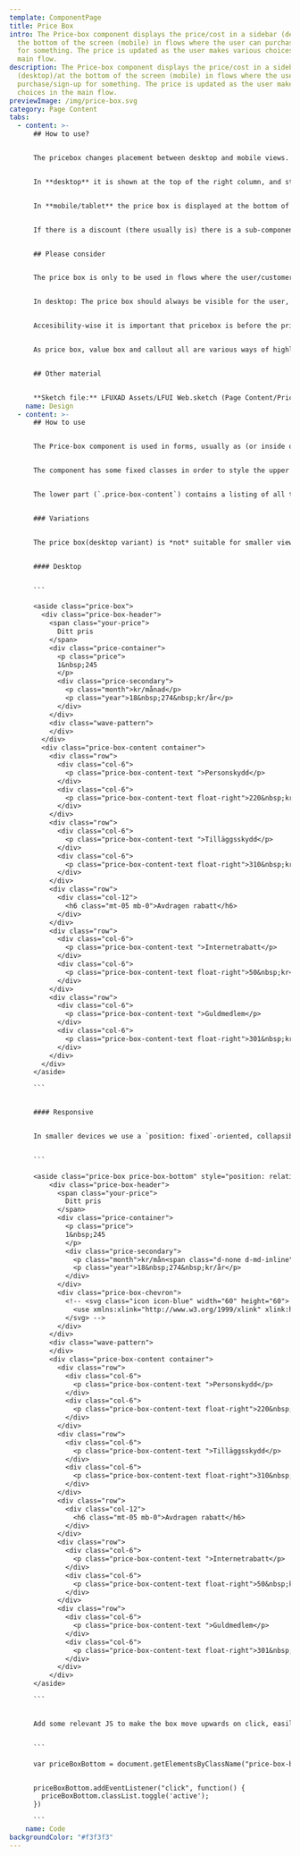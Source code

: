 ```yaml
---
template: ComponentPage
title: Price Box
intro: The Price-box component displays the price/cost in a sidebar (desktop)/at
  the bottom of the screen (mobile) in flows where the user can purchase/sign-up
  for something. The price is updated as the user makes various choices in the
  main flow.
description: The Price-box component displays the price/cost in a sidebar
  (desktop)/at the bottom of the screen (mobile) in flows where the user can
  purchase/sign-up for something. The price is updated as the user makes various
  choices in the main flow.
previewImage: /img/price-box.svg
category: Page Content
tabs:
  - content: >-
      ## How to use?


      The pricebox changes placement between desktop and mobile views.


      In **desktop** it is shown at the top of the right column, and sticks to the top of the screen as the user scrolls down (except in Mina sidor). The price is shown prominently (either one-time price or monthly/yearly depending on the service/business requirements). A wave pattern separates the overall price from a breakdown of what influences the price; examples of such includes selected add-ons and discounts. Optionally a grey information box can be added at the bottom to inform the user of possibilities for more discounts if they have more products with us.


      In **mobile/tablet** the price box is displayed at the bottom of the screen (as there is no column to the right). In it’s default view the price box is compressed and only the price is shown. If the user clicks on the price box it expands and the more detailed price information is shown below a wavy pattern (the same information as in desktop).


      If there is a discount (there usually is) there is a sub-component to highlight the discount. It is based on our alerts, but spans several lines and includes an animated checkbox.


      ## Please consider


      The price box is only to be used in flows where the user/customer is signing up for/purchasing a service.


      In desktop: The price box should always be visible for the user, and thus is sticky to the top when the user starts scrolling. This means that you need to try to keep the right column short to avoid that the price box is pushed out of the screen when the right column hits the bottom.


      Accesibility-wise it is important that pricebox is before the primary button in the main flow so that people who use screen readers get access to the information.  


      As price box, value box and callout all are various ways of highlighting information you should avoid mixing them in one view.


      ## Other material


      **Sketch file:** LFUXAD Assets/LFUI Web.sketch (Page Content/Price box)
    name: Design
  - content: >-
      ## How to use


      The Price-box component is used in forms, usually as (or inside of) a sidebar which lets the user keep track of the price/cost of the service as he/she makes changes in the form.


      The component has some fixed classes in order to style the upper part (`.price-box-header`) of the component correctly.


      The lower part (`.price-box-content`) contains a listing of all the factors that affect the price itself, which vary a great deal between forms. Feel free to use different types of LFUI components freely here depending on the form related to the price-box in question.


      ### Variations


      The price box(desktop variant) is *not* suitable for smaller views. Because of this there is two different variation you will have to show/hide depending on the screen width(screen width less than 768px show responsive variation).


      #### Desktop


      ```

      <aside class="price-box">
        <div class="price-box-header">
          <span class="your-price">
            Ditt pris
          </span>
          <div class="price-container">
            <p class="price">
            1&nbsp;245
            </p>
            <div class="price-secondary">
              <p class="month">kr/månad</p>
              <p class="year">18&nbsp;274&nbsp;kr/år</p>
            </div>
          </div>
          <div class="wave-pattern">
          </div>
        </div>
        <div class="price-box-content container">
          <div class="row">
            <div class="col-6">
              <p class="price-box-content-text ">Personskydd</p>
            </div>
            <div class="col-6">
              <p class="price-box-content-text float-right">220&nbsp;kr/mån</p>
            </div>
          </div>
          <div class="row">
            <div class="col-6">
              <p class="price-box-content-text ">Tilläggsskydd</p>
            </div>
            <div class="col-6">
              <p class="price-box-content-text float-right">310&nbsp;kr/mån</p>
            </div>
          </div>
          <div class="row">
            <div class="col-12">
              <h6 class="mt-05 mb-0">Avdragen rabatt</h6>
            </div>
          </div>
          <div class="row">
            <div class="col-6">
              <p class="price-box-content-text ">Internetrabatt</p>
            </div>
            <div class="col-6">
              <p class="price-box-content-text float-right">50&nbsp;kr</p>
            </div>
          </div>
          <div class="row">
            <div class="col-6">
              <p class="price-box-content-text ">Guldmedlem</p>
            </div>
            <div class="col-6">
              <p class="price-box-content-text float-right">301&nbsp;kr</p>
            </div>
          </div>
        </div>
      </aside>

      ```


      #### Responsive


      In smaller devices we use a `position: fixed`-oriented, collapsible price box instead to save space but still keep the easily overviewed component close at hand for the user. The `.price-box-bottom` is positioned in the bottom of the window **so that only the `.price-box-header` is visible**, and on click it toggles upwards, showing the `.price-box-content`.


      ```

      <aside class="price-box price-box-bottom" style="position: relative;">
          <div class="price-box-header">
            <span class="your-price">
              Ditt pris
            </span>
            <div class="price-container">
              <p class="price">
              1&nbsp;245
              </p>
              <div class="price-secondary">
                <p class="month">kr/mån<span class="d-none d-md-inline">ad</span></p>
                <p class="year">18&nbsp;274&nbsp;kr/år</p>
              </div>
            </div>
            <div class="price-box-chevron">
              <!-- <svg class="icon icon-blue" width="60" height="60">
                <use xmlns:xlink="http://www.w3.org/1999/xlink" xlink:href="#icon-chevron-up-32"></use>
              </svg> -->
            </div>
          </div>
          <div class="wave-pattern">
          </div>
          <div class="price-box-content container">
            <div class="row">
              <div class="col-6">
                <p class="price-box-content-text ">Personskydd</p>
              </div>
              <div class="col-6">
                <p class="price-box-content-text float-right">220&nbsp;kr/mån</p>
              </div>
            </div>
            <div class="row">
              <div class="col-6">
                <p class="price-box-content-text ">Tilläggsskydd</p>
              </div>
              <div class="col-6">
                <p class="price-box-content-text float-right">310&nbsp;kr/mån</p>
              </div>
            </div>
            <div class="row">
              <div class="col-12">
                <h6 class="mt-05 mb-0">Avdragen rabatt</h6>
              </div>
            </div>
            <div class="row">
              <div class="col-6">
                <p class="price-box-content-text ">Internetrabatt</p>
              </div>
              <div class="col-6">
                <p class="price-box-content-text float-right">50&nbsp;kr</p>
              </div>
            </div>
            <div class="row">
              <div class="col-6">
                <p class="price-box-content-text ">Guldmedlem</p>
              </div>
              <div class="col-6">
                <p class="price-box-content-text float-right">301&nbsp;kr</p>
              </div>
            </div>
          </div>
      </aside>

      ```


      Add some relevant JS to make the box move upwards on click, easily attached to the `.price-box-bottom .active`-class.


      ```

      var priceBoxBottom = document.getElementsByClassName("price-box-bottom")[0];


      priceBoxBottom.addEventListener("click", function() {
        priceBoxBottom.classList.toggle('active');
      })

      ```
    name: Code
backgroundColor: "#f3f3f3"
---
```

